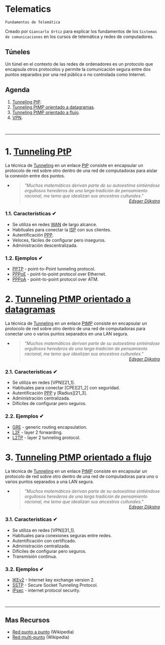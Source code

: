# Telematics
<p><code>Fundamentos de Telemática</code></p>
<p>Creado por <code>Giancarlo Ortiz</code> para explicar los fundamentos de los <code>Sistemas de comunicaciones</code> en los cursos de telemática y redes de computadores.</p>

## Túneles
Un túnel en el contexto de las redes de ordenadores es un protocolo que encapsula otros protocolos y permite la comunicación segura entre dos puntos separados por una red pública o no controlada como Internet.

## Agenda
1. [Tunneling PtP](#1-tunneling-ptp).
1. [Tunneling PtMP orientado a datagramas](#2-tunneling-ptmp-arientado-a-datagramas).
1. [Tunneling PtMP orientado a flujo](#3-orientados-a-datagramas).
1. [VPN](#4-vpn).

<br>

---
# 1. [Tunneling PtP](#agenda)
La técnica de [Tunneling][1] en un enlace [PtP][1_] consiste en encapsular un protocolo de red sobre otro dentro de una red de computadoras para aislar la conexión entre dos puntos.

[1]:https://es.wikipedia.org/wiki/T%C3%BAnel_(inform%C3%A1tica)#
[1_]:https://es.wikipedia.org/wiki/Red_punto_a_punto

* ><i>"Muchos matemáticos derivan parte de su autoestima sintiéndose orgullosos herederos de una larga tradición de pensamiento racional, me temo que idealizan sus ancestros culturales."</i><br>
<cite style="display:block; text-align: right">[Edsger Dijkstra](https://es.wikipedia.org/wiki/Edsger_Dijkstra)</cite>

### 1.1. Características ✔
* Se utiliza en redes [WAN][11_1] de largo alcance.
* Habituales para conectar la [ISP][11_2] con sus clientes.
* Autentificación [PPP][11_3].
* Veloces, fáciles de configurar pero inseguros.
* Administración descentralizada.


[11_1]:https://es.wikipedia.org/wiki/Red_de_%C3%A1rea_amplia
[11_2]:https://es.wikipedia.org/wiki/Proveedor_de_servicios_de_internet
[11_3]:https://es.wikipedia.org/wiki/Point-to-Point_Protocol

### 1.2. Ejemplos ✔
* [PPTP][12_1] - point-to-Point tunneling protocol.
* [PPPoE][12_2] - point-to-point protocol over Ethernet.
* [PPPoA][12_3] - point-to-point protocol over ATM.

[12_1]:https://es.wikipedia.org/wiki/PPTP
[12_2]:https://es.wikipedia.org/wiki/PPPoE
[12_3]:https://es.wikipedia.org/wiki/PPPoA

# 2. [Tunneling PtMP orientado a datagramas](#agenda)
La técnica de [Tunneling][2] en un enlace [PtMP][2_] consiste en encapsular un protocolo de red sobre otro dentro de una red de computadoras para conectar uno o varios puntos separados en una LAN segura.

[2]:https://es.wikipedia.org/wiki/T%C3%BAnel_(inform%C3%A1tica)#
[2_]:https://es.wikipedia.org/wiki/Red_multipunto

* ><i>"Muchos matemáticos derivan parte de su autoestima sintiéndose orgullosos herederos de una larga tradición de pensamiento racional, me temo que idealizan sus ancestros culturales."</i><br>
<cite style="display:block; text-align: right">[Edsger Dijkstra](https://es.wikipedia.org/wiki/Edsger_Dijkstra)</cite>

### 2.1. Características ✔
* Se utiliza en redes [VPN][21_1].
* Habituales para conectar [CPE][21_2] con seguridad.
* Autentificación [PPP][11_3] y [Radius][21_3].
* Administración centralizada.
* Difíciles de configurar pero seguros.

[11_1]:https://es.wikipedia.org/wiki/Red_de_%C3%A1rea_amplia
[11_2]:https://es.wikipedia.org/wiki/Customer_Premises_Equipment
[11_3]:https://es.wikipedia.org/wiki/RADIUS

### 2.2. Ejemplos ✔
* [GRE][22_1] - generic routing encapsulation.
* [L2F][22_2] - layer 2 forwarding.
* [L2TP][22_3] - layer 2 tunneling protocol.

[22_1]:https://es.wikipedia.org/wiki/GRE
[22_2]:https://es.wikipedia.org/wiki/L2F
[22_3]:https://es.wikipedia.org/wiki/L2TP


# 3. [Tunneling PtMP orientado a flujo](#agenda)
La técnica de [Tunneling][2] en un enlace [PtMP][2_] consiste en encapsular un protocolo de red sobre otro dentro de una red de computadoras para uno o varios puntos separados a una LAN segura.

[2]:https://es.wikipedia.org/wiki/T%C3%BAnel_(inform%C3%A1tica)#
[2_]:https://es.wikipedia.org/wiki/Red_multipunto

* ><i>"Muchos matemáticos derivan parte de su autoestima sintiéndose orgullosos herederos de una larga tradición de pensamiento racional, me temo que idealizan sus ancestros culturales."</i><br>
<cite style="display:block; text-align: right">[Edsger Dijkstra](https://es.wikipedia.org/wiki/Edsger_Dijkstra)</cite>

### 3.1. Características ✔
* Se utiliza en redes [VPN][31_1].
* Habituales para conexiones seguras entre redes.
* Autentificación con certificado.
* Administración centralizada.
* Difíciles de configurar pero seguros.
* Transmisión continua.

[11_1]:https://es.wikipedia.org/wiki/Red_de_%C3%A1rea_amplia
[11_2]:https://es.wikipedia.org/wiki/Proveedor_de_servicios_de_internet
[11_3]:https://es.wikipedia.org/wiki/Point-to-Point_Protocol

### 3.2. Ejemplos ✔
* [IKEv2][22_1] - Internet key exchange version 2.
* [SSTP][22_2] - Secure Socket Tunneling Protocol.
* [IPsec][22_3] - internet protocol security.


[22_1]:https://es.wikipedia.org/wiki/L2F
[22_2]:https://es.wikipedia.org/wiki/L2TP
[22_3]:https://es.wikipedia.org/wiki/IPsec

<br>

---
## Mas Recursos
- [Red punto a punto](https://es.wikipedia.org/wiki/Red_punto_a_punto) (Wikipedia)
- [Red multi-punto](https://es.wikipedia.org/wiki/Red_multipunto) (Wikipedia)
